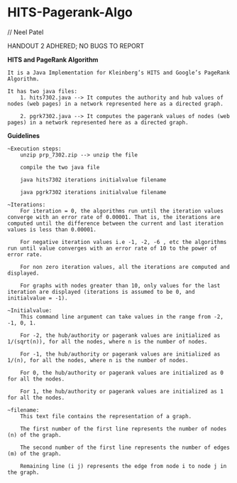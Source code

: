 # HITS-Pagerank-Algo


// Neel Patel 

HANDOUT 2 ADHERED; NO BUGS TO REPORT

****HITS and PageRank Algorithm****

	It is a Java Implementation for Kleinberg’s HITS and Google’s PageRank Algorithm.
	
	It has two java files:
		1. hits7302.java --> It computes the authority and hub values of nodes (web pages) in a network represented here as a directed graph.
		
		2. pgrk7302.java --> It computes the pagerank values of nodes (web pages) in a network represented here as a directed graph.

****Guidelines****
 
	~Execution steps:
		unzip prp_7302.zip --> unzip the file
		
		compile the two java file
		
		java hits7302 iterations initialvalue filename

		java pgrk7302 iterations initialvalue filename

	~Iterations:
		For iteration = 0, the algorithms run until the iteration values converge with an error rate of 0.00001. That is, the iterations are computed until the difference between the current and last iteration values is less than 0.00001.
		
		For negative iteration values i.e -1, -2, -6 , etc the algorithms run until value converges with an error rate of 10 to the power of error rate.

		For non zero iteration values, all the iterations are computed and displayed.

		For graphs with nodes greater than 10, only values for the last iteration are displayed (iterations is assumed to be 0, and initialvalue = -1).

	~Initialvalue:
		This command line argument can take values in the range from -2, -1, 0, 1.

		For -2, the hub/authority or pagerank values are initialized as 1/(sqrt(n)), for all the nodes, where n is the number of nodes.

		For -1, the hub/authority or pagerank values are initialized as 1/(n), for all the nodes, where n is the number of nodes.

		For 0, the hub/authority or pagerank values are initialized as 0 for all the nodes.

		For 1, the hub/authority or pagerank values are initialized as 1 for all the nodes.

	~filename:
		This text file contains the representation of a graph.

		The first number of the first line represents the number of nodes (n) of the graph.

		The second number of the first line represents the number of edges (m) of the graph.

		Remaining line (i j) represents the edge from node i to node j in the graph.
